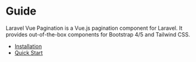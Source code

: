 # Guide

Laravel Vue Pagination is a Vue.js pagination component for Laravel. It provides out-of-the-box components for Bootstrap 4/5 and Tailwind CSS.

* [Installation](/guide/install.html)
* [Quick Start](/guide/quick-start.html)